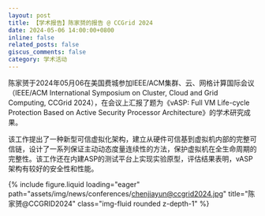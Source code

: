 ```yaml
---
layout: post
title: 【学术报告】陈家赟的报告 @ CCGrid 2024
date: 2024-05-06 14:00:00+0800
inline: false
related_posts: false
giscus_comments: false
category: 学术活动
---
```


陈家赟于2024年05月06在美国费城参加IEEE/ACM集群、云、网格计算国际会议（IEEE/ACM International Symposium on Cluster, Cloud and Grid Computing, CCGrid 2024），在会议上汇报了题为《vASP: Full VM Life-cycle Protection Based on Active Security Processor Architecture》的学术研究成果。

该工作提出了一种新型可信虚拟化架构，建立从硬件可信基到虚拟机内部的完整可信链，设计了一系列保证主动动态度量连续性的方法，保护虚拟机在全生命周期的完整性。该工作还在内建ASP的测试平台上实现实验原型，评估结果表明，vASP架构有较好的安全性和性能。

{% include figure.liquid loading="eager" path="assets/img/news/conferences/chenjiayun@ccgrid2024.jpg" title="陈家赟@CCGRID2024" class="img-fluid rounded z-depth-1" %}
